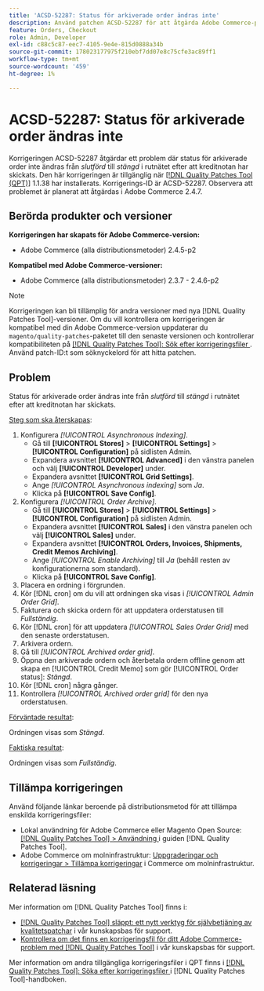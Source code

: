 ```yaml
---
title: 'ACSD-52287: Status för arkiverade order ändras inte'
description: Använd patchen ACSD-52287 för att åtgärda Adobe Commerce-problemet där status för arkiverade order inte ändras från *slutförd* till *stängd* på rutnätet när kreditnotan har skickats.
feature: Orders, Checkout
role: Admin, Developer
exl-id: c88c5c87-eec7-4105-9e4e-815d0888a34b
source-git-commit: 178023177975f210ebf7dd07e8c75cfe3ac89ff1
workflow-type: tm+mt
source-wordcount: '459'
ht-degree: 1%

---
```


# ACSD-52287: Status för arkiverade order ändras inte

Korrigeringen ACSD-52287 åtgärdar ett problem där status för arkiverade order inte ändras från *slutförd* till *stängd* i rutnätet efter att kreditnotan har skickats. Den här korrigeringen är tillgänglig när [[!DNL Quality Patches Tool (QPT)]](/help/announcements/adobe-commerce-announcements/magento-quality-patches-released-new-tool-to-self-serve-quality-patches.md) 1.1.38 har installerats. Korrigerings-ID är ACSD-52287. Observera att problemet är planerat att åtgärdas i Adobe Commerce 2.4.7.

## Berörda produkter och versioner

**Korrigeringen har skapats för Adobe Commerce-version:**

* Adobe Commerce (alla distributionsmetoder) 2.4.5-p2

**Kompatibel med Adobe Commerce-versioner:**

* Adobe Commerce (alla distributionsmetoder) 2.3.7 - 2.4.6-p2

>[!NOTE]
>
>Korrigeringen kan bli tillämplig för andra versioner med nya [!DNL Quality Patches Tool]-versioner. Om du vill kontrollera om korrigeringen är kompatibel med din Adobe Commerce-version uppdaterar du `magento/quality-patches`-paketet till den senaste versionen och kontrollerar kompatibiliteten på [[!DNL Quality Patches Tool]: Sök efter korrigeringsfiler ](https://experienceleague.adobe.com/tools/commerce-quality-patches/index.html?lang=sv-SE). Använd patch-ID:t som söknyckelord för att hitta patchen.

## Problem

Status för arkiverade order ändras inte från *slutförd* till *stängd* i rutnätet efter att kreditnotan har skickats.

<u>Steg som ska återskapas</u>:

1. Konfigurera *[!UICONTROL Asynchronous Indexing]*.
   * Gå till **[!UICONTROL Stores]** > **[!UICONTROL Settings]** > **[!UICONTROL Configuration]** på sidlisten Admin.
   * Expandera avsnittet **[!UICONTROL Advanced]** i den vänstra panelen och välj **[!UICONTROL Developer]** under.
   * Expandera avsnittet **[!UICONTROL Grid Settings]**.
   * Ange *[!UICONTROL Asynchronous indexing]* som *Ja*.
   * Klicka på **[!UICONTROL Save Config]**.
1. Konfigurera *[!UICONTROL Order Archive]*.
   * Gå till **[!UICONTROL Stores]** > **[!UICONTROL Settings]** > **[!UICONTROL Configuration]** på sidlisten Admin.
   * Expandera avsnittet **[!UICONTROL Sales]** i den vänstra panelen och välj **[!UICONTROL Sales]** under.
   * Expandera avsnittet **[!UICONTROL Orders, Invoices, Shipments, Credit Memos Archiving]**.
   * Ange *[!UICONTROL Enable Archiving]* till *Ja* (behåll resten av konfigurationerna som standard).
   * Klicka på **[!UICONTROL Save Config]**.
1. Placera en ordning i förgrunden.
1. Kör [!DNL cron] om du vill att ordningen ska visas i *[!UICONTROL Admin Order Grid]*.
1. Fakturera och skicka ordern för att uppdatera orderstatusen till *Fullständig*.
1. Kör [!DNL cron] för att uppdatera *[!UICONTROL Sales Order Grid]* med den senaste orderstatusen.
1. Arkivera ordern.
1. Gå till *[!UICONTROL Archived order grid]*.
1. Öppna den arkiverade ordern och återbetala ordern offline genom att skapa en [!UICONTROL Credit Memo] som gör [!UICONTROL Order status]: *Stängd*.
1. Kör [!DNL cron] några gånger.
1. Kontrollera *[!UICONTROL Archived order grid]* för den nya orderstatusen.

<u>Förväntade resultat</u>:

Ordningen visas som *Stängd*.

<u>Faktiska resultat</u>:

Ordningen visas som *Fullständig*.

## Tillämpa korrigeringen

Använd följande länkar beroende på distributionsmetod för att tillämpa enskilda korrigeringsfiler:

* Lokal användning för Adobe Commerce eller Magento Open Source: [[!DNL Quality Patches Tool] > Användning ](https://experienceleague.adobe.com/docs/commerce-operations/tools/quality-patches-tool/usage.html?lang=sv-SE) i guiden [!DNL Quality Patches Tool].
* Adobe Commerce om molninfrastruktur: [Uppgraderingar och korrigeringar > Tillämpa korrigeringar](https://experienceleague.adobe.com/docs/commerce-cloud-service/user-guide/develop/upgrade/apply-patches.html?lang=sv-SE) i Commerce om molninfrastruktur.

## Relaterad läsning

Mer information om [!DNL Quality Patches Tool] finns i:

* [[!DNL Quality Patches Tool] släppt: ett nytt verktyg för självbetjäning av kvalitetspatchar](/help/announcements/adobe-commerce-announcements/magento-quality-patches-released-new-tool-to-self-serve-quality-patches.md) i vår kunskapsbas för support.
* [Kontrollera om det finns en korrigeringsfil för ditt Adobe Commerce-problem med  [!DNL Quality Patches Tool]](/help/support-tools/patches-available-in-qpt-tool/check-patch-for-magento-issue-with-magento-quality-patches.md) i vår kunskapsbas för support.

Mer information om andra tillgängliga korrigeringsfiler i QPT finns i [[!DNL Quality Patches Tool]: Söka efter korrigeringsfiler ](https://experienceleague.adobe.com/tools/commerce-quality-patches/index.html?lang=sv-SE) i [!DNL Quality Patches Tool]-handboken.
